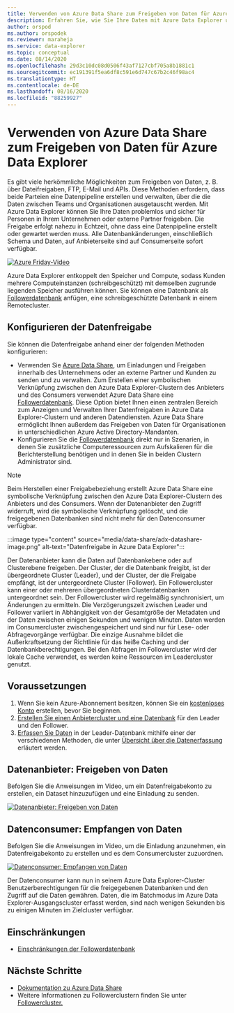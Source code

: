 ```yaml
---
title: Verwenden von Azure Data Share zum Freigeben von Daten für Azure Data Explorer
description: Erfahren Sie, wie Sie Ihre Daten mit Azure Data Explorer und Azure Data Share freigeben.
author: orspod
ms.author: orspodek
ms.reviewer: maraheja
ms.service: data-explorer
ms.topic: conceptual
ms.date: 08/14/2020
ms.openlocfilehash: 29d3c10dc08d0506f43af7127cbf705a8b1881c1
ms.sourcegitcommit: ec191391f5ea6df8c591e6d747c67b2c46f98ac4
ms.translationtype: HT
ms.contentlocale: de-DE
ms.lasthandoff: 08/16/2020
ms.locfileid: "88259927"
---
```

# <a name="use-azure-data-share-to-share-data-with-azure-data-explorer"></a>Verwenden von Azure Data Share zum Freigeben von Daten für Azure Data Explorer

Es gibt viele herkömmliche Möglichkeiten zum Freigeben von Daten, z. B. über Dateifreigaben, FTP, E-Mail und APIs. Diese Methoden erfordern, dass beide Parteien eine Datenpipeline erstellen und verwalten, über die die Daten zwischen Teams und Organisationen ausgetauscht werden. Mit Azure Data Explorer können Sie Ihre Daten problemlos und sicher für Personen in Ihrem Unternehmen oder externe Partner freigeben. Die Freigabe erfolgt nahezu in Echtzeit, ohne dass eine Datenpipeline erstellt oder gewartet werden muss. Alle Datenbankänderungen, einschließlich Schema und Daten, auf Anbieterseite sind auf Consumerseite sofort verfügbar.

[![Azure Friday-Video](https://img.youtube.com/vi/Q3MJv90PegE/0.jpg)](https://www.youtube.com/watch?v=Q3MJv90PegE?&autoplay=1)

Azure Data Explorer entkoppelt den Speicher und Compute, sodass Kunden mehrere Computeinstanzen (schreibgeschützt) mit demselben zugrunde liegenden Speicher ausführen können. Sie können eine Datenbank als [Followerdatenbank](follower.md) anfügen, eine schreibgeschützte Datenbank in einem Remotecluster.

## <a name="configure-data-sharing"></a>Konfigurieren der Datenfreigabe 

Sie können die Datenfreigabe anhand einer der folgenden Methoden konfigurieren:

* Verwenden Sie [Azure Data Share](/azure/data-share/), um Einladungen und Freigaben innerhalb des Unternehmens oder an externe Partner und Kunden zu senden und zu verwalten. Zum Erstellen einer symbolischen Verknüpfung zwischen den Azure Data Explorer-Clustern des Anbieters und des Consumers verwendet Azure Data Share eine [Followerdatenbank](follower.md). Diese Option bietet Ihnen einen zentralen Bereich zum Anzeigen und Verwalten Ihrer Datenfreigaben in Azure Data Explorer-Clustern und anderen Datendiensten. Azure Data Share ermöglicht Ihnen außerdem das Freigeben von Daten für Organisationen in unterschiedlichen Azure Active Directory-Mandanten.
* Konfigurieren Sie die [Followerdatenbank](follower.md) direkt nur in Szenarien, in denen Sie zusätzliche Computeressourcen zum Aufskalieren für die Berichterstellung benötigen und in denen Sie in beiden Clustern Administrator sind.

> [!Note] 
> Beim Herstellen einer Freigabebeziehung erstellt Azure Data Share eine symbolische Verknüpfung zwischen den Azure Data Explorer-Clustern des Anbieters und des Consumers. Wenn der Datenanbieter den Zugriff widerruft, wird die symbolische Verknüpfung gelöscht, und die freigegebenen Datenbanken sind nicht mehr für den Datenconsumer verfügbar.

:::image type="content" source="media/data-share/adx-datashare-image.png" alt-text="Datenfreigabe in Azure Data Explorer":::

Der Datenanbieter kann die Daten auf Datenbankebene oder auf Clusterebene freigeben. Der Cluster, der die Datenbank freigibt, ist der übergeordnete Cluster (Leader), und der Cluster, der die Freigabe empfängt, ist der untergeordnete Cluster (Follower). Ein Followercluster kann einer oder mehreren übergeordneten Clusterdatenbanken untergeordnet sein. Der Followercluster wird regelmäßig synchronisiert, um Änderungen zu ermitteln. Die Verzögerungszeit zwischen Leader und Follower variiert in Abhängigkeit von der Gesamtgröße der Metadaten und der Daten zwischen einigen Sekunden und wenigen Minuten. Daten werden im Consumercluster zwischengespeichert und sind nur für Lese- oder Abfragevorgänge verfügbar. Die einzige Ausnahme bildet die Außerkraftsetzung der Richtlinie für das heiße Caching und der Datenbankberechtigungen. Bei den Abfragen im Followercluster wird der lokale Cache verwendet, es werden keine Ressourcen im Leadercluster genutzt.

## <a name="prerequisites"></a>Voraussetzungen

1. Wenn Sie kein Azure-Abonnement besitzen, können Sie ein [kostenloses Konto](https://azure.microsoft.com/free/) erstellen, bevor Sie beginnen.
1. [Erstellen Sie einen Anbietercluster und eine Datenbank](create-cluster-database-portal.md) für den Leader und den Follower.
1. [Erfassen Sie Daten](ingest-sample-data.md) in der Leader-Datenbank mithilfe einer der verschiedenen Methoden, die unter [Übersicht über die Datenerfassung](ingest-data-overview.md) erläutert werden.

## <a name="data-provider---share-data"></a>Datenanbieter: Freigeben von Daten

Befolgen Sie die Anweisungen im Video, um ein Datenfreigabekonto zu erstellen, ein Dataset hinzuzufügen und eine Einladung zu senden.

[![Datenanbieter: Freigeben von Daten](https://img.youtube.com/vi/QmsTnr90_5o/0.jpg)](https://youtu.be/QmsTnr90_5o?&autoplay=1)

## <a name="data-consumer---receive-data"></a>Datenconsumer: Empfangen von Daten

Befolgen Sie die Anweisungen im Video, um die Einladung anzunehmen, ein Datenfreigabekonto zu erstellen und es dem Consumercluster zuzuordnen.

[![Datenconsumer: Empfangen von Daten](https://img.youtube.com/vi/vBq6iFaCpdA/0.jpg)](https://youtu.be/vBq6iFaCpdA?&autoplay=1)

Der Datenconsumer kann nun in seinem Azure Data Explorer-Cluster Benutzerberechtigungen für die freigegebenen Datenbanken und den Zugriff auf die Daten gewähren. Daten, die im Batchmodus im Azure Data Explorer-Ausgangscluster erfasst werden, sind nach wenigen Sekunden bis zu einigen Minuten im Zielcluster verfügbar.

## <a name="limitations"></a>Einschränkungen

* [Einschränkungen der Followerdatenbank](follower.md#limitations)

## <a name="next-steps"></a>Nächste Schritte

* [Dokumentation zu Azure Data Share](/azure/data-share/)
* Weitere Informationen zu Followerclustern finden Sie unter [Followercluster.](follower.md)
